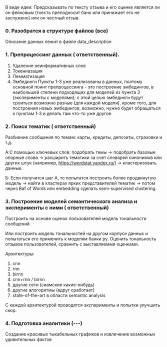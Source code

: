 В виде идеи:
Предсказывать по тексту отзыва и его оценке является ли он фейковым (тоесть преподносит банк или принижает его не заслужено) или он честный отзыв. 

### 0. Разобратся в структуре файлов (все)
  Описание данных лежит в файле data_description
### 1. Препроцессинг данных (<username> ответственный).
1. Удаление неинформативных слов
2. Токениазация
3. Лемматизация 
4. Эмбединги 
Пункты 1-3 уже реализованы в данных, поэтому основной поинт препроцессинга - это построение эмбедингов, в наибольшей степени подходящих для моделей из пункта 3 (эксперименты с моделями); с этой целью эмбединги будут сроиться возможно разные (для каждой модели), кроме того, для построения новых эмбедингов, возможно, нужно будет обращаться к пунктам 1-3 и делать там что-то уже другое.
### 2. Поиск тематик (<username> ответственный)
  Разбиение сообщения по темам: карты, кредиты, депозиты, страховки и т.д.
  
  A:С помощью ключевых слов: подобрать темы -> подобрать базовые опорные слова -> расширить тематики за счет словарей синонимов или других штук (например, https://wordstat.yandex.ru/) -> кластеризовать данные.
 
  Б: Если получится шаг А, то попытатся построить более продвинутую модель -> найти в кластерах ярких представителей тематик -> потом через Baf of Words или embedding сделать semi-supervised clustering.
  
  ### 3. Построение моделей семантического анализа и эксперименты с ними (<username> ответственный)

Построить на основе оценок пользователей модель тональности сообщений.

Или построить модель тональностей на другом корпусе данных и попытаться его применить к моделям банки ру. Оценить тональность отзывов пользователей, сравнить с выставляемми оценками.

Архитектуры:
1. cnn
2. rnn
3. birnn
4. cnn+rnn / birnn
5. другие сети (сиамские какие-нибудь)
6. другие алогоритмы (вдруг сработает)
7. state-of-the-art в области semantic analysis

C каждой архитектурой проводятся эксперименты и попытки улучшить скор.

### 4. Подготовка аналитики (---)
  Создание красивых тыкабельных графиков и извлечение возможных удивительных фактов 
  
